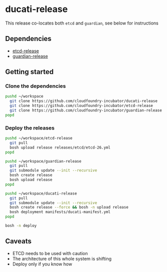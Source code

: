 # ducati-release

This release co-locates both `etcd` and `guardian`, see below for instructions

## Dependencies

- [etcd-release](https://github.com/cloudfoundry-incubator/etcd-release)
- [guardian-release](https://github.com/cloudfoundry-incubator/guardian-release)

## Getting started

### Clone the dependencies
```bash
pushd ~/workspace
  git clone https://github.com/cloudfoundry-incubator/ducati-release
  git clone https://github.com/cloudfoundry-incubator/etcd-release
  git clone https://github.com/cloudfoundry-incubator/guardian-release
popd
```

### Deploy the releases
```bash
pushd ~/workspace/etcd-release
  git pull
  bosh upload release releases/etcd/etcd-26.yml
popd

pushd ~/workspace/guardian-release
  git pull
  git submodule update --init --recursive
  bosh create release
  bosh upload release
popd

pushd ~/workspace/ducati-release
  git pull
  git submodule update --init --recursive
  bosh create release --force && bosh -n upload release
  bosh deployment manifests/ducati-manifest.yml
popd

bosh -n deploy
```

## Caveats

- ETCD needs to be used with caution
- The architecture of this whole system is shifting
- Deploy only if you know how
